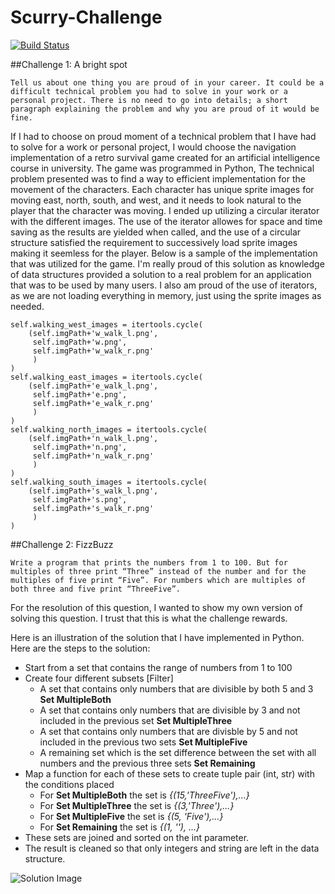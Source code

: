 # Scurry-Challenge
[![Build Status](https://travis-ci.org/josecolella/Scurry-Challenge.svg?branch=master)](https://travis-ci.org/josecolella/Scurry-Challenge)


##Challenge 1: A bright spot

`Tell us about one thing you are proud of in your career. It could be a difficult technical problem you had to solve in your work or a personal project. There is no need to go into details; a short paragraph explaining the problem and why you are proud of it would be fine.`

If I had to choose on proud moment of a technical problem that I have had to solve for a work or personal project, I would choose the navigation implementation of a retro survival game created for an artificial intelligence course in university. The game was programmed in Python,
The technical problem presented was to find a way to efficient implementation for the movement of the characters. Each character has unique sprite images for moving east, north, south, and west, and it needs to look natural to the player that the character was moving. I ended up utilizing a circular iterator with the different images. The use of the iterator allowes for space and time saving as the results are yielded when called, and the use of a circular structure satisfied the requirement to successively load sprite images making it seemless for the player. Below is a sample of the implementation that was utilized for the game.
I'm really proud of this solution as knowledge of data structures provided a solution to a real problem for an application that was to be used by many users. I also am proud of the use of iterators, as we are not loading everything in memory, just using the sprite images as needed.

```python3
self.walking_west_images = itertools.cycle(
    (self.imgPath+'w_walk_l.png',
     self.imgPath+'w.png',
     self.imgPath+'w_walk_r.png'
     )
)
self.walking_east_images = itertools.cycle(
    (self.imgPath+'e_walk_l.png',
     self.imgPath+'e.png',
     self.imgPath+'e_walk_r.png'
     )
)
self.walking_north_images = itertools.cycle(
    (self.imgPath+'n_walk_l.png',
     self.imgPath+'n.png',
     self.imgPath+'n_walk_r.png'
     )
)
self.walking_south_images = itertools.cycle(
    (self.imgPath+'s_walk_l.png',
     self.imgPath+'s.png',
     self.imgPath+'s_walk_r.png'
     )
)
```


##Challenge 2: FizzBuzz

`Write a program that prints the numbers from 1 to 100. But for multiples of three print “Three” instead of the number and for the multiples of five print “Five”. For numbers which are multiples of both three and five print “ThreeFive”.`

For the resolution of this question, I wanted to show my own version of solving this question. I trust that this is what the challenge rewards.

Here is an illustration of the solution that I have implemented in Python.
Here are the steps to the solution:

- Start from a set that contains the range of numbers from 1 to 100
- Create four different subsets [Filter]
    - A set that contains only numbers that are divisible by both 5 and 3 **Set MultipleBoth**
    - A set that contains only numbers that are divisible by 3 and not included in the previous set **Set MultipleThree**
    - A set that contains only numbers that are divisble by 5 and not included in the previous two sets **Set MultipleFive**
    - A remaining set which is the set difference between the set with all numbers and the previous three sets **Set Remaining**
- Map a function for each of these sets to create tuple pair (int, str) with the conditions placed
    - For **Set MultipleBoth** the set is *{(15,'ThreeFive'),...}*
    - For **Set MultipleThree** the set is *{(3,'Three'),...}*
    - For **Set MultipleFive** the set is *{(5, 'Five'),...}*
    - For **Set Remaining** the set is *{(1, ''), ...}*
- These sets are joined and sorted on the int parameter.
- The result is cleaned so that only integers and string are left in the data structure.

![Solution Image](https://cl.ly/1q3c230m2n3F/download/Image%202017-01-21%20at%2012.39.51%20pm.png)
